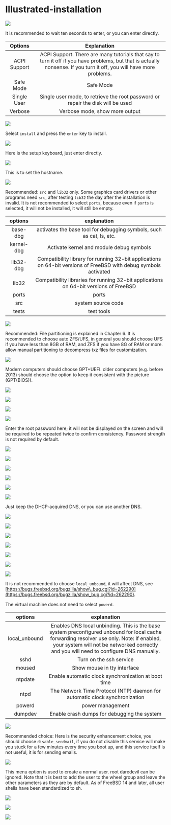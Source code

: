 # Illustrated-installation

![](../.gitbook/assets/install1.png)

It is recommended to wait ten seconds to enter, or you can enter directly.

| Options | Explanation |
| :----------: | :---------: |
| ACPI Support | ACPI Support. There are many tutorials that say to turn it off if you have problems, but that is actually nonsense. If you turn it off, you will have more problems.
| Safe Mode | Safe Mode
| Single User | Single user mode, to retrieve the root password or repair the disk will be used
| Verbose | Verbose mode, show more output |

![](../.gitbook/assets/install2.png)

Select `install` and press the `enter` key to install.

![](../.gitbook/assets/install3.png)

Here is the setup keyboard, just enter directly.

![](../.gitbook/assets/install4.png)

This is to set the hostname.

![](../.gitbook/assets/install5.png)

Recommended: `src` and `lib32` only. Some graphics card drivers or other programs need `src`, after testing `lib32` the day after the installation is invalid. It is not recommended to select `ports`, because even if `ports` is selected, it will not be installed, it will still be empty.

| options | explanation |
| :--------: | :-----------------------------------------: |
| base-dbg | activates the base tool for debugging symbols, such as cat, ls, etc. |
| kernel-dbg | Activate kernel and module debug symbols |
| lib32-dbg | Compatibility library for running 32-bit applications on 64-bit versions of FreeBSD with debug symbols activated | lib32 | Compatibility library for running 32-bit applications on 64-bit versions of FreeBSD with debug symbols activated
| lib32 | Compatibility libraries for running 32-bit applications on 64-bit versions of FreeBSD | lib32 | Compatibility libraries for running 32-bit applications on 64-bit versions of FreeBSD
| ports | ports |
| src | system source code |
| tests | test tools |

![](../.gitbook/assets/install6.png)

Recommended: File partitioning is explained in Chapter 6. It is recommended to choose auto ZFS/UFS, in general you should choose UFS if you have less than 8GB of RAM, and ZFS if you have 8G of RAM or more. allow manual partitioning to decompress txz files for customization.

![](../.gitbook/assets/install7.png)

Modern computers should choose GPT+UEFI. older computers (e.g. before 2013) should choose the option to keep it consistent with the picture (GPT(BIOS)).

![](../.gitbook/assets/install8.png)

![](../.gitbook/assets/install9.png)

![](../.gitbook/assets/install10.png)

![](../.gitbook/assets/install11.png)

Enter the root password here; it will not be displayed on the screen and will be required to be repeated twice to confirm consistency. Password strength is not required by default.

![](../.gitbook/assets/install12.png)

![](../.gitbook/assets/install13.png)

![](../.gitbook/assets/install14.png)

![](../.gitbook/assets/install15.png)

![](../.gitbook/assets/install16.png)

![](../.gitbook/assets/install17.png)

Just keep the DHCP-acquired DNS, or you can use another DNS.

![](../.gitbook/assets/install18.png)

![](../.gitbook/assets/install19.png)

![](../.gitbook/assets/install20.png)

![](../.gitbook/assets/install21.png)

![](../.gitbook/assets/install22.png)

![](../.gitbook/assets/install23.png)

![](../.gitbook/assets/install24.png)

It is not recommended to choose `local_unbound`, it will affect DNS, see [https://bugs.freebsd.org/bugzilla/show\_bug.cgi?id=262290](https://bugs.freebsd.org/bugzilla/show_bug.cgi?id=262290).

The virtual machine does not need to select `powerd`.

| options | explanation |
| :------------: | :---------------------------------------------: |
| local\_unbound | Enables DNS local unbinding. This is the base system preconfigured unbound for local cache forwarding resolver use only. Note: If enabled, your system will not be networked correctly and you will need to configure DNS manually.
| sshd | Turn on the ssh service |
| moused | Show mouse in tty interface |
| ntpdate | Enable automatic clock synchronization at boot time |
| ntpd | The Network Time Protocol (NTP) daemon for automatic clock synchronization |
| powerd | power management |
| dumpdev | Enable crash dumps for debugging the system |

![](../.gitbook/assets/install25.png)

Recommended choice: Here is the security enhancement choice, you should choose `disable_sendmail`, if you do not disable this service will make you stuck for a few minutes every time you boot up, and this service itself is not useful, it is for sending emails.

![](../.gitbook/assets/install26.png)

This menu option is used to create a normal user. root daredevil can be ignored. Note that it is best to add the user to the wheel group and leave the other parameters as they are by default. As of FreeBSD 14 and later, all user shells have been standardized to sh.

![](../.gitbook/assets/install27.png)

![](../.gitbook/assets/install28.png)

![](../.gitbook/assets/install29.png)

